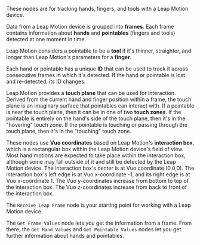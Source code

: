 These nodes are for tracking hands, fingers, and tools with a Leap Motion device. 

Data from a Leap Motion device is grouped into **frames**. Each frame contains information about **hands** and **pointables** (fingers and tools) detected at one moment in time. 

Leap Motion considers a pointable to be a **tool** if it's thinner, straighter, and longer than Leap Motion's parameters for a **finger**. 

Each hand or pointable has a unique **ID** that can be used to track it across consecutive frames in which it's detected. If the hand or pointable is lost and re-detected, its ID changes. 

Leap Motion provides a **touch plane** that can be used for interaction. Derived from the current hand and finger position within a frame, the touch plane is an imaginary surface that pointables can interact with. If a pointable is near the touch plane, then it can be in one of two **touch zones**. If the pointable is entirely on the hand's side of the touch plane, then it's in the "hovering" touch zone. If the pointable is touching or passing through the touch plane, then it's in the "touching" touch zone. 

These nodes use **Vuo coordinates** based on Leap Motion's **interaction box**, which is a rectangular box within the Leap Motion device's field of view. Most hand motions are expected to take place within the interaction box, although some may fall outside of it and still be detected by the Leap Motion device. The interaction box's center is at Vuo coordinate (0,0,0). The interaction box's left edge is at Vuo x-coordinate -1, and its right edge is at Vuo x-coordinate 1. The Vuo y-coordinates increase from bottom to top of the interaction box. The Vuo z-coordinates increase from back to front of the interaction box. 

The `Receive Leap Frame` node is your starting point for working with a Leap Motion device. 

The `Get Frame Values` node lets you get the information from a frame. From there, the `Get Hand Values` and `Get Pointable Values` nodes let you get further information about hands and pointables. 
